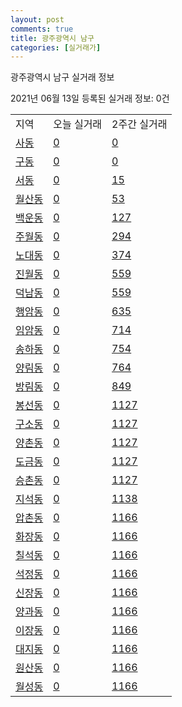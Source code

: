 ```yaml
---
layout: post
comments: true
title: 광주광역시 남구
categories: [실거래가]
---
```


광주광역시 남구 실거래 정보

2021년 06월 13일 등록된 실거래 정보: 0건


<table class="sortable">
  <tr>
    <td>지역</td>
    <td>오늘 실거래</td>
    <td>2주간 실거래</td>
  </tr>

  
  <tr class="item">
    <td><a href="2915510100.html">사동</a></td>
    <td><a href="2915510100.html">0</a></td>
    <td><a href="2915510100.html">0</a></td>
  </tr>
    

  <tr class="item">
    <td><a href="2915510200.html">구동</a></td>
    <td><a href="2915510200.html">0</a></td>
    <td><a href="2915510200.html">0</a></td>
  </tr>
    

  <tr class="item">
    <td><a href="2915510300.html">서동</a></td>
    <td><a href="2915510300.html">0</a></td>
    <td><a href="2915510300.html">15</a></td>
  </tr>
    

  <tr class="item">
    <td><a href="2915510400.html">월산동</a></td>
    <td><a href="2915510400.html">0</a></td>
    <td><a href="2915510400.html">53</a></td>
  </tr>
    

  <tr class="item">
    <td><a href="2915510500.html">백운동</a></td>
    <td><a href="2915510500.html">0</a></td>
    <td><a href="2915510500.html">127</a></td>
  </tr>
    

  <tr class="item">
    <td><a href="2915510600.html">주월동</a></td>
    <td><a href="2915510600.html">0</a></td>
    <td><a href="2915510600.html">294</a></td>
  </tr>
    

  <tr class="item">
    <td><a href="2915510700.html">노대동</a></td>
    <td><a href="2915510700.html">0</a></td>
    <td><a href="2915510700.html">374</a></td>
  </tr>
    

  <tr class="item">
    <td><a href="2915510800.html">진월동</a></td>
    <td><a href="2915510800.html">0</a></td>
    <td><a href="2915510800.html">559</a></td>
  </tr>
    

  <tr class="item">
    <td><a href="2915510900.html">덕남동</a></td>
    <td><a href="2915510900.html">0</a></td>
    <td><a href="2915510900.html">559</a></td>
  </tr>
    

  <tr class="item">
    <td><a href="2915511000.html">행암동</a></td>
    <td><a href="2915511000.html">0</a></td>
    <td><a href="2915511000.html">635</a></td>
  </tr>
    

  <tr class="item">
    <td><a href="2915511100.html">임암동</a></td>
    <td><a href="2915511100.html">0</a></td>
    <td><a href="2915511100.html">714</a></td>
  </tr>
    

  <tr class="item">
    <td><a href="2915511200.html">송하동</a></td>
    <td><a href="2915511200.html">0</a></td>
    <td><a href="2915511200.html">754</a></td>
  </tr>
    

  <tr class="item">
    <td><a href="2915511300.html">양림동</a></td>
    <td><a href="2915511300.html">0</a></td>
    <td><a href="2915511300.html">764</a></td>
  </tr>
    

  <tr class="item">
    <td><a href="2915511400.html">방림동</a></td>
    <td><a href="2915511400.html">0</a></td>
    <td><a href="2915511400.html">849</a></td>
  </tr>
    

  <tr class="item">
    <td><a href="2915511500.html">봉선동</a></td>
    <td><a href="2915511500.html">0</a></td>
    <td><a href="2915511500.html">1127</a></td>
  </tr>
    

  <tr class="item">
    <td><a href="2915511600.html">구소동</a></td>
    <td><a href="2915511600.html">0</a></td>
    <td><a href="2915511600.html">1127</a></td>
  </tr>
    

  <tr class="item">
    <td><a href="2915511700.html">양촌동</a></td>
    <td><a href="2915511700.html">0</a></td>
    <td><a href="2915511700.html">1127</a></td>
  </tr>
    

  <tr class="item">
    <td><a href="2915511800.html">도금동</a></td>
    <td><a href="2915511800.html">0</a></td>
    <td><a href="2915511800.html">1127</a></td>
  </tr>
    

  <tr class="item">
    <td><a href="2915511900.html">승촌동</a></td>
    <td><a href="2915511900.html">0</a></td>
    <td><a href="2915511900.html">1127</a></td>
  </tr>
    

  <tr class="item">
    <td><a href="2915512000.html">지석동</a></td>
    <td><a href="2915512000.html">0</a></td>
    <td><a href="2915512000.html">1138</a></td>
  </tr>
    

  <tr class="item">
    <td><a href="2915512100.html">압촌동</a></td>
    <td><a href="2915512100.html">0</a></td>
    <td><a href="2915512100.html">1166</a></td>
  </tr>
    

  <tr class="item">
    <td><a href="2915512200.html">화장동</a></td>
    <td><a href="2915512200.html">0</a></td>
    <td><a href="2915512200.html">1166</a></td>
  </tr>
    

  <tr class="item">
    <td><a href="2915512300.html">칠석동</a></td>
    <td><a href="2915512300.html">0</a></td>
    <td><a href="2915512300.html">1166</a></td>
  </tr>
    

  <tr class="item">
    <td><a href="2915512400.html">석정동</a></td>
    <td><a href="2915512400.html">0</a></td>
    <td><a href="2915512400.html">1166</a></td>
  </tr>
    

  <tr class="item">
    <td><a href="2915512500.html">신장동</a></td>
    <td><a href="2915512500.html">0</a></td>
    <td><a href="2915512500.html">1166</a></td>
  </tr>
    

  <tr class="item">
    <td><a href="2915512600.html">양과동</a></td>
    <td><a href="2915512600.html">0</a></td>
    <td><a href="2915512600.html">1166</a></td>
  </tr>
    

  <tr class="item">
    <td><a href="2915512700.html">이장동</a></td>
    <td><a href="2915512700.html">0</a></td>
    <td><a href="2915512700.html">1166</a></td>
  </tr>
    

  <tr class="item">
    <td><a href="2915512800.html">대지동</a></td>
    <td><a href="2915512800.html">0</a></td>
    <td><a href="2915512800.html">1166</a></td>
  </tr>
    

  <tr class="item">
    <td><a href="2915512900.html">원산동</a></td>
    <td><a href="2915512900.html">0</a></td>
    <td><a href="2915512900.html">1166</a></td>
  </tr>
    

  <tr class="item">
    <td><a href="2915513000.html">월성동</a></td>
    <td><a href="2915513000.html">0</a></td>
    <td><a href="2915513000.html">1166</a></td>
  </tr>
    


</table>
    